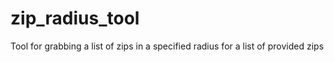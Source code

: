 # zip_radius_tool
Tool for grabbing a list of zips in a specified radius for a list of provided zips
